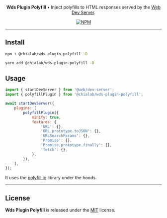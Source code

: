<p align="center">
    <strong>Wds Plugin Polyfill</strong> • Inject polyfills to HTML responses served by the <a href="https://modern-web.dev/docs/dev-server/overview/">Web Dev Server</a>.
</p>

<p align="center">
    <a href="https://www.npmjs.com/package/@chialab/wds-plugin-polyfill"><img alt="NPM" src="https://img.shields.io/npm/v/@chialab/wds-plugin-polyfill.svg?style=flat-square"></a>
</p>

---

## Install

```sh
npm i @chialab/wds-plugin-polyfill -D
```

```sh
yarn add @chialab/wds-plugin-polyfill -D
```

## Usage

```js
import { startDevServer } from '@web/dev-server';
import { polyfillPlugin } from '@chialab/wds-plugin-polyfill';

await startDevServer({
    plugins: [
        polyfillPlugin({
            minify: true,
            features: {
                'URL': {},
                'URL.prototype.toJSON': {},
                'URLSearchParams': {},
                'Promise': {},
                'Promise.prototype.finally': {},
                'fetch': {},
            },
        }),
    ],
});
```

It uses the [polyfill.io](https://github.com/Financial-Times/polyfill-library) library under the hoods.

---

## License

**Wds Plugin Polyfill** is released under the [MIT](https://github.com/chialab/rna/blob/main/packages/wds-plugin-polyfill/LICENSE) license.
